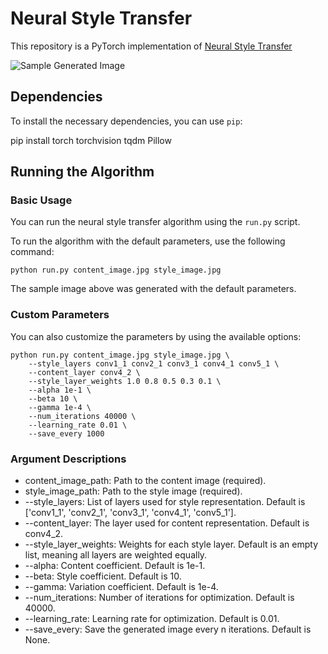 # Neural Style Transfer

This repository is a PyTorch implementation of [Neural Style Transfer](https://arxiv.org/pdf/1508.06576)

![Sample Generated Image](generated_image.png)

## Dependencies

To install the necessary dependencies, you can use `pip`:

pip install torch torchvision tqdm Pillow

## Running the Algorithm



### Basic Usage

You can run the neural style transfer algorithm using the `run.py` script.

To run the algorithm with the default parameters, use the following command:

```python run.py content_image.jpg style_image.jpg```

The sample image above was generated with the default parameters.

### Custom Parameters

You can also customize the parameters by using the available options:

```
python run.py content_image.jpg style_image.jpg \
    --style_layers conv1_1 conv2_1 conv3_1 conv4_1 conv5_1 \
    --content_layer conv4_2 \
    --style_layer_weights 1.0 0.8 0.5 0.3 0.1 \
    --alpha 1e-1 \
    --beta 10 \
    --gamma 1e-4 \
    --num_iterations 40000 \
    --learning_rate 0.01 \
    --save_every 1000
```

### Argument Descriptions

- content_image_path: Path to the content image (required).
- style_image_path: Path to the style image (required).
- --style_layers: List of layers used for style representation. Default is ['conv1_1', 'conv2_1', 'conv3_1', 'conv4_1', 'conv5_1'].
- --content_layer: The layer used for content representation. Default is conv4_2.
- --style_layer_weights: Weights for each style layer. Default is an empty list, meaning all layers are weighted equally.
- --alpha: Content coefficient. Default is 1e-1.
- --beta: Style coefficient. Default is 10.
- --gamma: Variation coefficient. Default is 1e-4.
- --num_iterations: Number of iterations for optimization. Default is 40000.
- --learning_rate: Learning rate for optimization. Default is 0.01.
- --save_every: Save the generated image every n iterations. Default is None.
